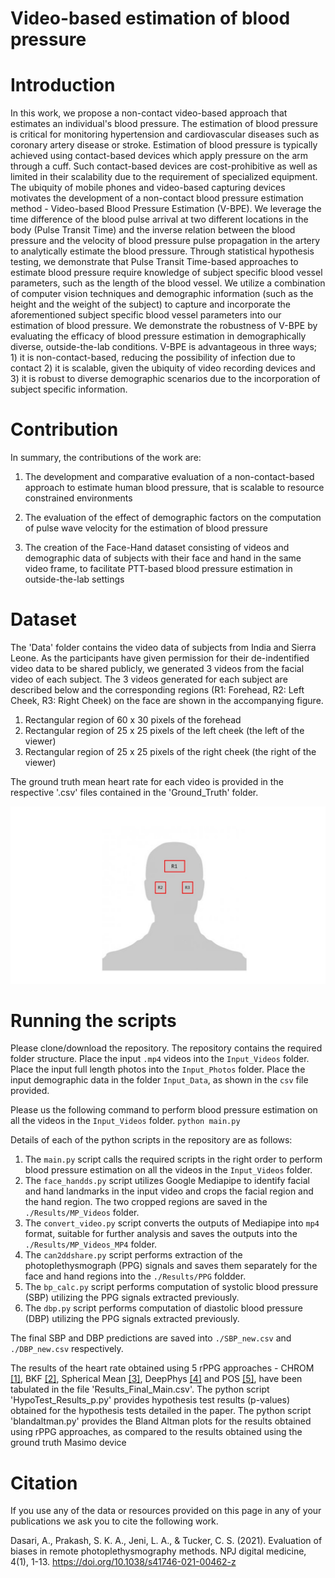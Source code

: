 # Video-based estimation of blood pressure

# Introduction

In this work, we propose a non-contact video-based approach that estimates an individual's blood pressure. The estimation of blood pressure is critical for monitoring hypertension and cardiovascular diseases such as coronary artery disease or stroke. Estimation of blood pressure is typically achieved using contact-based devices which apply pressure on the arm through a cuff. Such contact-based devices are cost-prohibitive as well as limited in their scalability due to the requirement of specialized equipment. The ubiquity of mobile phones and video-based capturing devices motivates the development of a non-contact blood pressure estimation method - Video-based Blood Pressure Estimation (V-BPE). We leverage the time difference of the blood pulse arrival at two different locations in the body (Pulse Transit Time) and the inverse relation between the blood pressure and the velocity of blood pressure pulse propagation in the artery to analytically estimate the blood pressure. Through statistical hypothesis testing, we demonstrate that Pulse Transit Time-based approaches to estimate blood pressure require knowledge of subject specific blood vessel parameters, such as the length of the blood vessel. We utilize a combination of computer vision techniques and demographic information (such as the height and the weight of the subject) to capture and incorporate the aforementioned subject specific blood vessel parameters into our estimation of blood pressure. We demonstrate the robustness of V-BPE by evaluating the efficacy of blood pressure estimation in demographically diverse, outside-the-lab conditions. V-BPE is advantageous in three ways; 1) it is non-contact-based, reducing the possibility of infection due to contact 2) it is scalable, given the ubiquity of video recording devices and 3) it is robust to diverse demographic scenarios due to the incorporation of subject specific information. 

# Contribution

In summary, the contributions of the work are:

1) The development and comparative evaluation of a non-contact-based approach to estimate human blood pressure, that is scalable to resource constrained environments

2) The evaluation of the effect of demographic factors on the computation of pulse wave velocity for the estimation of blood pressure

3) The creation of the Face-Hand dataset consisting of videos and demographic data of subjects with their face and hand in the same video frame, to facilitate PTT-based blood pressure estimation in outside-the-lab settings

# Dataset

The 'Data' folder contains the video data of subjects from India and Sierra Leone. As the participants have given permission for their de-indentified video data to be shared publicly, we generated 3 videos from the facial video of each subject. The 3 videos generated for each subject are described below and the corresponding regions (R1: Forehead, R2: Left Cheek, R3: Right Cheek) on the face are shown in the accompanying figure.

1) Rectangular region of 60 x 30 pixels of the forehead 
2) Rectangular region of 25 x 25 pixels of the left cheek (the left of the viewer)
3) Rectangular region of 25 x 25 pixels of the right cheek (the right of the viewer)

The ground truth mean heart rate for each video is provided in the respective '.csv' files contained in the 'Ground_Truth' folder. 

![alt text](https://github.com/AiPEX-Lab/rppg_biases/blob/main/Fig.jpg?raw=true)

# Running the scripts

Please clone/download the repository. The repository contains the required folder structure. 
Place the input `.mp4` videos into the `Input_Videos` folder. Place the input full length photos into the `Input_Photos` folder. Place the input demographic data in the folder `Input_Data`, as shown in the `csv` file provided. 

Please us the following command to perform blood pressure estimation on all the videos in the `Input_Videos` folder. 
```python main.py```


Details of each of the python scripts in the repository are as follows: 

1. The `main.py` script calls the required scripts in the right order to perform blood pressure estimation on all the videos in the `Input_Videos` folder.
2. The `face_handds.py` script utilizes Google Mediapipe to identify facial and hand landmarks in the input video and crops the facial region and the hand region. The two cropped regions are saved in the `./Results/MP_Videos` folder.
3. The `convert_video.py` script converts the outputs of Mediapipe into `mp4` format, suitable for further analysis and saves the outputs into the `./Results/MP_Videos_MP4` folder.
4. The `can2ddshare.py` script performs extraction of the photoplethysmograph (PPG) signals and saves them separately for the face and hand regions into the `./Results/PPG` foldder.
5. The `bp_calc.py` script performs computation of systolic blood pressure (SBP) utilizing the PPG signals extracted previously.
6. The `dbp.py` script performs computation of diastolic blood pressure (DBP) utilizing the PPG signals extracted previously.

The final SBP and DBP predictions are saved into `./SBP_new.csv` and `./DBP_new.csv` respectively.



The results of the heart rate obtained using 5 rPPG approaches - CHROM [[1]](https://iopscience.iop.org/article/10.1088/0967-3334/35/9/1913), BKF [[2]](https://www.osapublishing.org/boe/fulltext.cfm?uri=boe-9-2-873&id=381227), Spherical Mean [[3]](https://ieeexplore.ieee.org/document/9022571), DeepPhys [[4]](https://arxiv.org/abs/1805.07888) and POS [[5]](https://ieeexplore.ieee.org/document/7565547), have been tabulated in the file 'Results_Final_Main.csv'. 
The python script 'HypoTest_Results_p.py' provides hypothesis test results (p-values) obtained for the hypothesis tests detailed in the paper. 
The python script 'blandaltman.py' provides the Bland Altman plots for the results obtained using rPPG approaches, as compared to the results obtained using the ground truth Masimo device 

# Citation
If you use any of the data or resources provided on this page in any of your publications we ask you to cite the following work.

Dasari, A., Prakash, S. K. A., Jeni, L. A., & Tucker, C. S. (2021). Evaluation of biases in remote photoplethysmography methods. NPJ digital medicine, 4(1), 1-13. https://doi.org/10.1038/s41746-021-00462-z
